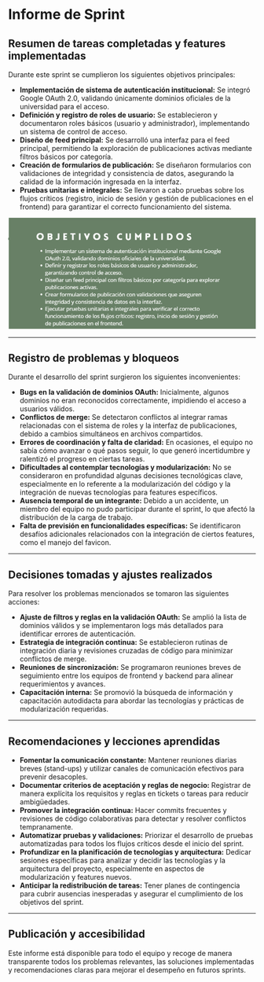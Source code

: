 # Informe de Sprint

## Resumen de tareas completadas y features implementadas

Durante este sprint se cumplieron los siguientes objetivos principales:

- **Implementación de sistema de autenticación institucional:** Se integró Google OAuth 2.0, validando únicamente dominios oficiales de la universidad para el acceso.
- **Definición y registro de roles de usuario:** Se establecieron y documentaron roles básicos (usuario y administrador), implementando un sistema de control de acceso.
- **Diseño de feed principal:** Se desarrolló una interfaz para el feed principal, permitiendo la exploración de publicaciones activas mediante filtros básicos por categoría.
- **Creación de formularios de publicación:** Se diseñaron formularios con validaciones de integridad y consistencia de datos, asegurando la calidad de la información ingresada en la interfaz.
- **Pruebas unitarias e integrales:** Se llevaron a cabo pruebas sobre los flujos críticos (registro, inicio de sesión y gestión de publicaciones en el frontend) para garantizar el correcto funcionamiento del sistema.

![image1](./image1.png)

---

## Registro de problemas y bloqueos

Durante el desarrollo del sprint surgieron los siguientes inconvenientes:

- **Bugs en la validación de dominios OAuth:** Inicialmente, algunos dominios no eran reconocidos correctamente, impidiendo el acceso a usuarios válidos.
- **Conflictos de merge:** Se detectaron conflictos al integrar ramas relacionadas con el sistema de roles y la interfaz de publicaciones, debido a cambios simultáneos en archivos compartidos.
- **Errores de coordinación y falta de claridad:** En ocasiones, el equipo no sabía cómo avanzar o qué pasos seguir, lo que generó incertidumbre y ralentizó el progreso en ciertas tareas.
- **Dificultades al contemplar tecnologías y modularización:** No se consideraron en profundidad algunas decisiones tecnológicas clave, especialmente en lo referente a la modularización del código y la integración de nuevas tecnologías para features específicos.
- **Ausencia temporal de un integrante:** Debido a un accidente, un miembro del equipo no pudo participar durante el sprint, lo que afectó la distribución de la carga de trabajo.
- **Falta de previsión en funcionalidades específicas:** Se identificaron desafíos adicionales relacionados con la integración de ciertos features, como el manejo del favicon.

---

## Decisiones tomadas y ajustes realizados

Para resolver los problemas mencionados se tomaron las siguientes acciones:

- **Ajuste de filtros y reglas en la validación OAuth:** Se amplió la lista de dominios válidos y se implementaron logs más detallados para identificar errores de autenticación.
- **Estrategia de integración continua:** Se establecieron rutinas de integración diaria y revisiones cruzadas de código para minimizar conflictos de merge.
- **Reuniones de sincronización:** Se programaron reuniones breves de seguimiento entre los equipos de frontend y backend para alinear requerimientos y avances.
- **Capacitación interna:** Se promovió la búsqueda de información y capacitación autodidacta para abordar las tecnologías y prácticas de modularización requeridas.

---

## Recomendaciones y lecciones aprendidas

- **Fomentar la comunicación constante:** Mantener reuniones diarias breves (stand-ups) y utilizar canales de comunicación efectivos para prevenir desacoples.
- **Documentar criterios de aceptación y reglas de negocio:** Registrar de manera explícita los requisitos y reglas en tickets o tareas para reducir ambigüedades.
- **Promover la integración continua:** Hacer commits frecuentes y revisiones de código colaborativas para detectar y resolver conflictos tempranamente.
- **Automatizar pruebas y validaciones:** Priorizar el desarrollo de pruebas automatizadas para todos los flujos críticos desde el inicio del sprint.
- **Profundizar en la planificación de tecnologías y arquitectura:** Dedicar sesiones específicas para analizar y decidir las tecnologías y la arquitectura del proyecto, especialmente en aspectos de modularización y features nuevos.
- **Anticipar la redistribución de tareas:** Tener planes de contingencia para cubrir ausencias inesperadas y asegurar el cumplimiento de los objetivos del sprint.

---

## Publicación y accesibilidad

Este informe está disponible para todo el equipo y recoge de manera transparente todos los problemas relevantes, las soluciones implementadas y recomendaciones claras para mejorar el desempeño en futuros sprints.